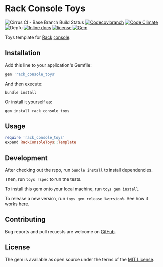 # Rack Console Toys

![Cirrus CI - Base Branch Build Status](https://img.shields.io/cirrus/github/AlexWayfer/rack_console_toys?style=flat-square)
[![Codecov branch](https://img.shields.io/codecov/c/github/AlexWayfer/rack_console_toys/master.svg?style=flat-square)](https://codecov.io/gh/AlexWayfer/rack_console_toys)
[![Code Climate](https://img.shields.io/codeclimate/maintainability/AlexWayfer/rack_console_toys.svg?style=flat-square)](https://codeclimate.com/github/AlexWayfer/rack_console_toys)
![Depfu](https://img.shields.io/depfu/AlexWayfer/rack_console_toys?style=flat-square)
[![Inline docs](https://inch-ci.org/github/AlexWayfer/rack_console_toys.svg?branch=master)](https://inch-ci.org/github/AlexWayfer/rack_console_toys)
[![license](https://img.shields.io/github/license/AlexWayfer/rack_console_toys.svg?style=flat-square)](https://github.com/AlexWayfer/rack_console_toys/blob/master/LICENSE)
[![Gem](https://img.shields.io/gem/v/rack_console_toys.svg?style=flat-square)](https://rubygems.org/gems/rack_console_toys)

Toys template for [Rack](https://github.com/rack/rack) [console](https://github.com/davidcelis/rack-console).

## Installation

Add this line to your application's Gemfile:

```ruby
gem 'rack_console_toys'
```

And then execute:

```shell
bundle install
```

Or install it yourself as:

```shell
gem install rack_console_toys
```

## Usage

```ruby
require 'rack_console_toys'
expand RackConsoleToys::Template
```

## Development

After checking out the repo, run `bundle install` to install dependencies.

Then, run `toys rspec` to run the tests.

To install this gem onto your local machine, run `toys gem install`.

To release a new version, run `toys gem release %version%`.
See how it works [here](https://github.com/AlexWayfer/gem_toys#release).

## Contributing

Bug reports and pull requests are welcome on [GitHub](https://github.com/AlexWayfer/rack_console_toys).

## License

The gem is available as open source under the terms of the
[MIT License](https://opensource.org/licenses/MIT).
